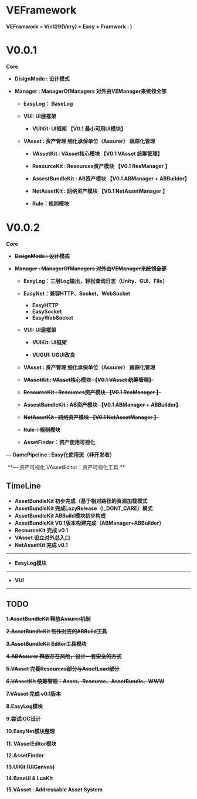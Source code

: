 # VEFramework
**VEFramwork = Vin129(Very) + Easy + Framwork  : )**



# V0.0.1

**Core**

- **DisignMode  : 设计模式** 

- **Manager : ManagerOfManagers   对外由VEManager来统领全部**


  - **EasyLog： BaseLog**


  - **VUI: UI层框架**
    - **VUIKit: UI框架  【V0.1 最小可用UI模块】**

  - **VAsset  : 资产管理    细化承保单位（Assurer） 跟踪化管理**  

    - **VAssetKit : VAsset核心模块  【V0.1  VAsset 统筹管理】**

    - **ResourceKit : Resources资产模块  【V0.1  ResManager 】**

    - **AssestBundleKit : AB资产模块  【V0.1  ABManager + ABBuilder】**

    - **NetAssetKit : 网络资产模块  【V0.1  NetAssetManager 】**

    - **Rule：规则模块**









# V0.0.2

**Core**

- **~~DisignMode  : 设计模式~~** 

- **~~Manager : ManagerOfManagers   对外由VEManager来统领全部~~**


  - **EasyLog：三层Log输出，轻松查询日志（Unity、GUI、File）**
  - **EasyNet：兼容HTTP、Socket、WebSocket**
    - **EasyHTTP**
    - **EasySocket**
    - **EasyWebSocket**


  - **VUI: UI层框架**

    - **VUIKit: UI框架**

    - **VUGUI: UGUI改良**

  -  **VAsset  : 资产管理    细化承保单位（Assurer） 跟踪化管理**  

    - **~~VAssetKit : VAsset核心模块  【V0.1  VAsset 统筹管理】~~**
    
    -  **~~ResourceKit : Resources资产模块  【V0.1  ResManager 】~~**
    
    -  **~~AssestBundleKit : AB资产模块  【V0.1  ABManager + ABBuilder】~~**
    
    -  **~~NetAssetKit : 网络资产模块  【V0.1  NetAssetManager 】~~**
    
    - **~~Rule：规则模块~~**
    
    - **AssetFinder：资产使用可视化** 
    
      
    
      
    
      



 

**— GamePipeline : Easy化使用流（非开发者）**

​	**— 资产可视化  VAssetEditor：资产可视化工具 **



## TimeLine

- **AssetBundleKit 初步完成（基于相对路径的资源加载模式**
- **AssetBundleKit 完成LazyRelease（I_DONT_CARE）模式**
- **AssetBundleKit ABBuild模块初步构成**
- **AssetBundleKit V0.1版本构建完成（ABManager+ABBuilder）**
- **ResourceKit 完成 v0.1**
- **VAsset 设立对外总入口**
- **NetAssetKit 完成 v0.1**



***



- **EasyLog模块**



***



- **VUI**



***





## TODO

**~~1.AssetBundleKit 释放Assurer机制~~**

**~~2.AssetBundleKit 制作对应的ABBuild工具~~**

**~~3.AssetBundleKit Editor工具模块~~**

**~~4.ABAssurer 释放存在风险，设计一套安全的方式~~**

**~~5.VAsset 完善Resources部分与AssetLoad部分~~**

**~~6.VAssetKit 统筹管理：Asset、Resource、AssetBundle、WWW~~**

**~~7.VAsset 完成 v0.1版本~~**

**8.EasyLog模块**

**9.尝试IOC设计**

**10.EasyNet模块整理**

**11. VAssetEditor模块**

**12.AssetFinder**

**~~13.UIKit (UICanvas)~~**

**14.BaseUI &  LuaKit**

**15.VAsset : Addressable Asset System**

